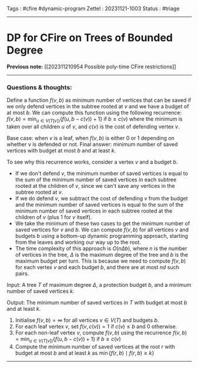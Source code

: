 
Tags : #cfire #dynamic-program 
Zettel :  20231121-1003
Status : #triage 

-----

# DP for CFire on Trees of Bounded Degree

**Previous note:** [[202311210954 Possible poly-time CFire restrictions]]

-----

### Questions & thoughts:

Define a function $f(v, b)$ as minimum number of vertices that can be saved if we only defend vertices in the subtree rooted at $v$ and we have a budget of at most $b$. 
We can compute this function using the following recurrence: 
$f(v, b) = \displaystyle\min_{u\in V(T[v])}\{f(u, b - c(v)) + 1\} \textrm{ if } b \geq c(v)$
where the minimum is taken over all children $u$ of $v$, and $c(v)$ is the cost of defending vertex $v$. 

Base case: when $v$ is a leaf, when $f(v, b)$ is either 0 or 1 depending on whether v is defended or not. 
Final answer: minimum number of saved vertices with budget at most $b$ and at least $k$.

To see why this recurrence works, consider a vertex $v$ and a budget $b$. 
 - If we don't defend $v$, the minimum number of saved vertices is equal to the sum of the minimum number of saved vertices in each subtree rooted at the children of $v$, since we can't save any vertices in the subtree rooted at $v$.
 - If we do defend $v$, we subtract the cost of defending $v$ from the budget and the minimum number of saved vertices is equal to the sum of the minimum number of saved vertices in each subtree rooted at the children of $v$ (plus 1 for $v$ itself).
 - We take the minimum of these two cases to get the minimum number of saved vertices for $v$ and $b$. We can compute $f(v, b)$ for all vertices $v$ and budgets $b$ using a bottom-up dynamic programming approach, starting from the leaves and working our way up to the root. 
 - The time complexity of this approach is $O(n \Delta b)$, where $n$ is the number of vertices in the tree, $\Delta$ is the maximum degree of the tree and $b$ is the maximum budget per turn. This is because we need to compute $f(v, b)$ for each vertex $v$ and each budget $b$, and there are at most $nd$ such pairs.


Input: A tree $T$ of maximum degree $\Delta$, a protection budget $b$, and a minimum number of saved vertices $k$. 

Output: The minimum number of saved vertices in $T$ with budget at most $b$ and at least $k$. 
1. Initialise $f(v, b)=\infty$ for all vertices $v\in V(T)$ and budgets $b$.
2. For each leaf vertex $v$, set $f(v, c(v))=1$ if $c(v) \leq b$ and 0 otherwise.
3. For each non-leaf vertex $v$, compute $f(v, b)$ using the recurrence $f(v, b) = \displaystyle\min_{u\in V(T[v])}\{f(u, b - c(v)) + 1\} \textrm{ if } b \geq c(v)$
6. Compute the minimum number of saved vertices at the root $r$ with budget at most $b$ and at least $k$ as $\min\{f(r, b) \mid f(r, b) \geq k\}$

-----
 
